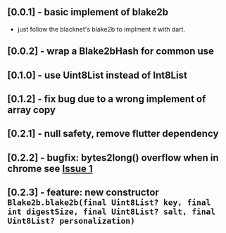## [0.0.1] - basic implement of blake2b

* just follow the blacknet's blake2b to implment it with dart.

## [0.0.2] - wrap a Blake2bHash for common use

## [0.1.0] - use Uint8List instead of Int8List

## [0.1.2] - fix bug due to a wrong implement of array copy

## [0.2.1] - null safety, remove flutter dependency

## [0.2.2] - bugfix: bytes2long() overflow when in chrome see [Issue 1](https://github.com/riclava/blake2b/issues/1)

## [0.2.3] - feature: new constructor `Blake2b.blake2b(final Uint8List? key, final int digestSize, final Uint8List? salt, final Uint8List? personalization)`
